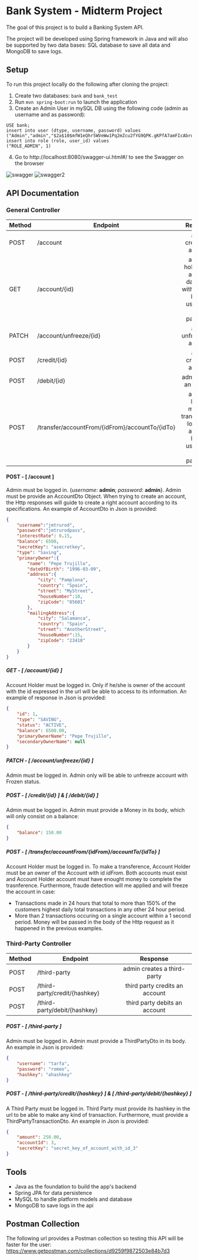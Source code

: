 # Bank System - Midterm Project

The goal of this project is to build a Banking System API.

The project will be developed using Spring framework in Java and will also be supported by two data bases: SQL database to save all data and MongoDB to save logs.

## Setup

To run this project locally do the following after cloning the project:

1. Create two databases: `bank` and `bank_test`
2. Run `mvn spring-boot:run` to launch the application
3. Create an Admin User in mySQL DB using the following code (admin as username and as password):
```mySQL
USE bank;
insert into user (dtype, username, password) values
("Admin","admin","$2a$10$mfW1eQhr5WVeWw1Pq2mZcu2fYG9QPK.gKPfA7amFIcAbroRaBAn3u");
insert into role (role, user_id) values
("ROLE_ADMIN", 1)
```
4. Go to http://localhost:8080/swagger-ui.html#/ to see the Swagger on the browser

![swagger](https://github.com/jmtrurod/Banking-System/blob/master/img/swagger_banking.PNG)
![swagger2](https://github.com/jmtrurod/Banking-System/blob/master/img/swagger_banking_2.PNG)

## API Documentation
### General Controller

| Method | Endpoint        |                    Response                     |
| ------ | --------------- | :---------------------------------------------: |
| POST    | /account      |        admin creates an account         |
| GET    | /account/{id}  |     account holder gets account data; logs with account holder username and password      |
| PATCH   | /account/unfreeze/{id}       |               admin unfreezes an account              |
| POST   | /credit/{id}   |          admin credits an account          |
| POST    | /debit/{id} | admin debits an account |
| POST  | /transfer/accountFrom/{idFrom}/accountTo/{idTo} | account holder makes a transference; logs with account holder username and password  |

#### POST - [ /account ]
Admin must be logged in. {_username_: **admin**; _password_: **admin**}.
Admin must be provide an AccountDto Object. When trying to create an account, the Http responses will guide to create a right account according to its specifications.
An example of AccountDto in Json is provided:

```Json
{
    "username":"jmtrurod",
    "password":"jmtrurodpass",
    "interestRate": 0.15,
    "balance": 6500,
    "secretKey": "asecretkey",
    "type": "Saving",
    "primaryOwner":{
        "name": "Pepe Trujillo",
        "dateOfBirth": "1996-03-09",
        "address":{
            "city": "Pamplona",
            "country": "Spain",
            "street": "MyStreet",
            "houseNumber":10,
            "zipCode": "85601"
        },
        "mailingAddress":{
            "city": "Salamanca",
            "country": "Spain",
            "street": "AnotherStreet",
            "houseNumber":15,
            "zipCode": "23410"
        }
    }
}
```

##### GET - [ /account/{id} ]
Account Holder must be logged in. Only if he/she is owner of the account with the id expressed in the url will be able to access to its information.
An example of response in Json is provided:

```Json
{
    "id": 1,
    "type": "SAVING",
    "status": "ACTIVE",
    "balance": 6500.00,
    "primaryOwnerName": "Pepe Trujillo",
    "secondaryOwnerName": null
}
```

##### PATCH - [ /account/unfreeze/{id} ]
Admin must be logged in. Admin only will be able to unfreeze account with Frozen status.

##### POST - [ /credit/{id} ] & [ /debit/{id} ]
Admin must be logged in. Admin must provide a Money in its body, which will only consist on a balance:

```Json
{
    "balance": 150.00
}
```

##### POST - [ /transfer/accountFrom/{idFrom}/accountTo/{idTo} ]
Account Holder must be logged in. To make a transference, Account Holder must be an owner of the Account with id _idFrom_. Both accounts must exist and Account Holder account must have enought money to complete the trasnference. Furthermore, fraude detection will me applied and will freeze the account in case:
 - Transactions made in 24 hours that total to more than 150% of the customers highest daily total transactions in any other 24 hour period.
 - More than 2 transactions occuring on a single account within a 1 second period.
 Money will be passed in the body of the Http request as it happened in the previous examples.

### Third-Party Controller

| Method | Endpoint        |                    Response                     |
| ------ | --------------- | :---------------------------------------------: |
| POST    | /third-party      |        admin creates a third-party         |
| POST    | /third-party/credit/{hashkey}  |     third party credits an account      |
| POST    | /third-party/debit/{hashkey}       |               third party debits an account             |

##### POST - [ /third-party ]
Admin must be logged in. Admin must provide a ThirdPartyDto in its body. An example in Json is provided:

```Json
{
    "username": "tarfa",
    "password": "romeo",
    "hashkey": "ahashkey"
}
```

##### POST - [ /third-party/credit/{hashkey} ] & [ /third-party/debit/{hashkey} ]
A Third Party must be logged in. Third Party must provide its hashkey in the url to be able to make any kind of transaction. Furthermore, must provide a ThirdPartyTransactionDto. An example in Json is provided:

```Json
{
    "amount": 250.00,
    "accountId": 3,
    "secretKey": "secret_key_of_account_with_id_3"
}
```


## Tools

- Java as the foundation to build the app's backend
- Spring JPA for data persistence
- MySQL to handle platform models and database
- MongoDB to save logs in the api

## Postman Collection
The following url provides a Postman collection so testing this API will be faster for the user:
https://www.getpostman.com/collections/d9259f9872503e84b7d3
